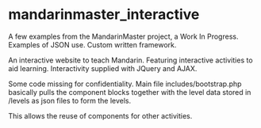 mandarinmaster_interactive
==========================

A few examples from the MandarinMaster project, a Work In Progress. Examples of JSON use. Custom written framework.

An interactive website to teach Mandarin. Featuring interactive activities to aid learning.
Interactivity supplied with JQuery and AJAX.

Some code missing for confidentiality. Main file includes/bootstrap.php basically pulls the 
component blocks together with the level data stored in /levels as json files to form the levels.

This allows the reuse of components for other activities.
